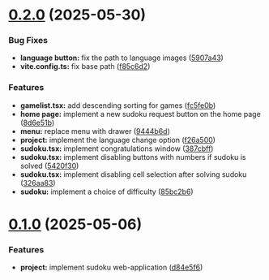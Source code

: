 # [0.2.0](https://github.com/daniladouluvme/sudoku/compare/v0.1.0...v0.2.0) (2025-05-30)


### Bug Fixes

* **language button:** fix the path to language images ([5907a43](https://github.com/daniladouluvme/sudoku/commit/5907a430d1aa00bfe8404f6ffc528a7c61e01dba))
* **vite.config.ts:** fix base path ([f85c6d2](https://github.com/daniladouluvme/sudoku/commit/f85c6d2008a2070b5b5de3524433ec3e40f14794))


### Features

* **gamelist.tsx:** add descending sorting for games ([fc5fe0b](https://github.com/daniladouluvme/sudoku/commit/fc5fe0b1c99b5acd54654497c0ea52f92557111b))
* **home page:** implement a new sudoku request button on the home page ([8d6e51b](https://github.com/daniladouluvme/sudoku/commit/8d6e51b2c8e4ff7e73801c701e68e10c2e54194f))
* **menu:** replace menu with drawer ([9444b6d](https://github.com/daniladouluvme/sudoku/commit/9444b6d711cb069de181b28931e0ee737f284d07))
* **project:** implement the language change option ([f26a500](https://github.com/daniladouluvme/sudoku/commit/f26a500c4d0f806632b59ce68c27794954efba10))
* **sudoku.tsx:** implement congratulations window ([387cbff](https://github.com/daniladouluvme/sudoku/commit/387cbff18d342bc522f5e7e314a09dbfc6a3c680))
* **sudoku.tsx:** implement disabling buttons with numbers if sudoku is solved ([5420f30](https://github.com/daniladouluvme/sudoku/commit/5420f30f5ceee31b7443c1ba96fb5fb7e934e26f))
* **sudoku.tsx:** implement disabling cell selection after solving sudoku ([326aa83](https://github.com/daniladouluvme/sudoku/commit/326aa835ae382418ad428edd3ac8588092e66f51))
* **sudoku:** implement a choice of difficulty ([85bc2b6](https://github.com/daniladouluvme/sudoku/commit/85bc2b63c816dbff226fd6ce15963f5e63f445bd))



# [0.1.0](https://github.com/daniladouluvme/sudoku/compare/d84e5f66146a9b7413a8114e65d20864e8a971de...v0.1.0) (2025-05-06)


### Features

* **project:** implement sudoku web-application ([d84e5f6](https://github.com/daniladouluvme/sudoku/commit/d84e5f66146a9b7413a8114e65d20864e8a971de))



